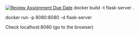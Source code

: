 [![Review Assignment Due Date](https://classroom.github.com/assets/deadline-readme-button-22041afd0340ce965d47ae6ef1cefeee28c7c493a6346c4f15d667ab976d596c.svg)](https://classroom.github.com/a/A0dLY9j1)
docker build -t flask-server .

docker run -p 8080:8080 -d flask-server

Check localhost:8080 (go to the browser)
